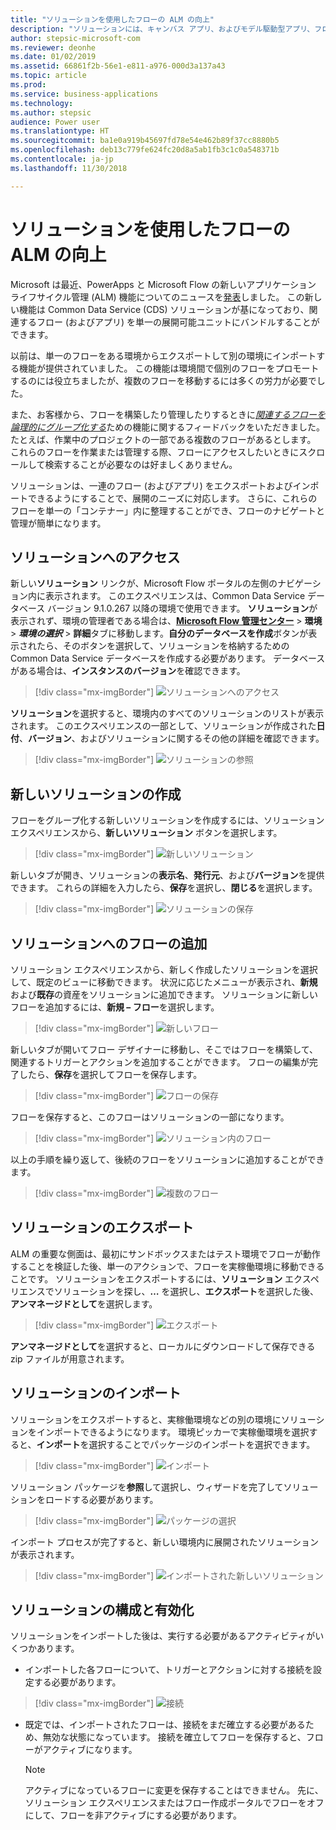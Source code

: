```yaml
---
title: "ソリューションを使用したフローの ALM の向上"
description: "ソリューションには、キャンバス アプリ、およびモデル駆動型アプリ、フロー、他のコンポーネントを含めることができます。"
author: stepsic-microsoft-com
ms.reviewer: deonhe
ms.date: 01/02/2019
ms.assetid: 66861f2b-56e1-e811-a976-000d3a137a43
ms.topic: article
ms.prod: 
ms.service: business-applications
ms.technology: 
ms.author: stepsic
audience: Power user
ms.translationtype: HT
ms.sourcegitcommit: ba1e0a919b45697fd78e54e462b89f37cc8880b5
ms.openlocfilehash: deb13c779fe624fc20d8a5ab1fb3c1c0a548371b
ms.contentlocale: ja-jp
ms.lasthandoff: 11/30/2018

---
```

# <a name="improved-alm-for-flows-with-solutions"></a>ソリューションを使用したフローの ALM の向上




Microsoft は最近、PowerApps と Microsoft Flow の新しいアプリケーション ライフサイクル管理 (ALM) 機能についてのニュースを[発表](https://powerapps.microsoft.com/blog/apps-and-flows-lifecycle-management-just-got-easier/)しました。 この新しい機能は Common Data Service (CDS) ソリューションが基になっており、関連するフロー (およびアプリ) を単一の展開可能ユニットにバンドルすることができます。

以前は、単一のフローをある環境からエクスポートして別の環境にインポートする機能が提供されていました。 この機能は環境間で個別のフローをプロモートするのには役立ちましたが、複数のフローを移動するには多くの労力が必要でした。

また、お客様から、フローを構築したり管理したりするときに[*関連するフローを論理的にグループ化する*](https://powerusers.microsoft.com/t5/Flow-Ideas/Provide-a-method-of-organising-Flows/idi-p/87796)ための機能に関するフィードバックをいただきました。 たとえば、作業中のプロジェクトの一部である複数のフローがあるとします。 これらのフローを作業または管理する際、フローにアクセスしたいときにスクロールして検索することが必要なのは好ましくありません。

ソリューションは、一連のフロー (およびアプリ) をエクスポートおよびインポートできるようにすることで、展開のニーズに対応します。 さらに、これらのフローを単一の「コンテナー」内に整理することができ、フローのナビゲートと管理が簡単になります。

## <a name="accessing-solutions"></a>ソリューションへのアクセス

新しい**ソリューション** リンクが、Microsoft Flow ポータルの左側のナビゲーション内に表示されます。 このエクスペリエンスは、Common Data Service データベース バージョン 9.1.0.267 以降の環境で使用できます。 **ソリューション**が表示されず、環境の管理者である場合は、**[Microsoft Flow 管理センター](https://admin.flow.microsoft.com/)** > **環境** > ***環境の選択*** > **詳細**タブに移動します。**自分のデータベースを作成**ボタンが表示されたら、そのボタンを選択して、ソリューションを格納するための Common Data Service データベースを作成する必要があります。 データベースがある場合は、**インスタンスのバージョン**を確認できます。

> [!div class="mx-imgBorder"]
> ![ソリューションへのアクセス](media/improve-alm-solutions/solutions-1-accessingsolutions.png "ソリューションへのアクセス")

**ソリューション**を選択すると、環境内のすべてのソリューションのリストが表示されます。 このエクスペリエンスの一部として、ソリューションが作成された**日付**、**バージョン**、およびソリューションに関するその他の詳細を確認できます。

> [!div class="mx-imgBorder"]
> ![ソリューションの参照](media/improve-alm-solutions/solutions-2-solutionsexplorer.png)

## <a name="creating-a-new-solution"></a>新しいソリューションの作成

フローをグループ化する新しいソリューションを作成するには、ソリューション エクスペリエンスから、**新しいソリューション** ボタンを選択します。

> [!div class="mx-imgBorder"]
> ![新しいソリューション](media/improve-alm-solutions/solutions-3-newsolution.png)

新しいタブが開き、ソリューションの**表示名**、**発行元**、および**バージョン**を提供できます。 これらの詳細を入力したら、**保存**を選択し、**閉じる**を選択します。

> [!div class="mx-imgBorder"]
> ![ソリューションの保存](media/improve-alm-solutions/solutions-4-savesolution.png)

## <a name="adding-flows-to-a-solution"></a>ソリューションへのフローの追加

ソリューション エクスペリエンスから、新しく作成したソリューションを選択して、既定のビューに移動できます。 状況に応じたメニューが表示され、**新規**および**既存**の資産をソリューションに追加できます。 ソリューションに新しいフローを追加するには、**新規 – フロー**を選択します。

> [!div class="mx-imgBorder"]
> ![新しいフロー](media/improve-alm-solutions/solutions-5-newflow.png)

新しいタブが開いてフロー デザイナーに移動し、そこではフローを構築して、関連するトリガーとアクションを追加することができます。 フローの編集が完了したら、**保存**を選択してフローを保存します。

> [!div class="mx-imgBorder"]
> ![フローの保存](media/improve-alm-solutions/solutions-6-saveflow.png)

フローを保存すると、このフローはソリューションの一部になります。

> [!div class="mx-imgBorder"]
> ![ソリューション内のフロー](media/improve-alm-solutions/solutions-7-newflow.png)

以上の手順を繰り返して、後続のフローをソリューションに追加することができます。

> [!div class="mx-imgBorder"]
> ![複数のフロー](media/improve-alm-solutions/solutions-8-multipleflows.png)

## <a name="exporting-your-solution"></a>ソリューションのエクスポート

ALM の重要な側面は、最初にサンドボックスまたはテスト環境でフローが動作することを検証した後、単一のアクションで、フローを実稼働環境に移動できることです。 ソリューションをエクスポートするには、**ソリューション** エクスペリエンスでソリューションを探し、**…** を選択し、**エクスポート**を選択した後、**アンマネージドとして**を選択します。

> [!div class="mx-imgBorder"]
> ![エクスポート](media/improve-alm-solutions/solutions-9-export.png)

**アンマネージドとして**を選択すると、ローカルにダウンロードして保存できる zip ファイルが用意されます。

## <a name="importing-your-solution"></a>ソリューションのインポート

ソリューションをエクスポートすると、実稼働環境などの別の環境にソリューションをインポートできるようになります。 環境ピッカーで実稼働環境を選択すると、**インポート**を選択することでパッケージのインポートを選択できます。

> [!div class="mx-imgBorder"]
> ![インポート](media/improve-alm-solutions/solutions-10-import.png)

ソリューション パッケージを**参照**して選択し、ウィザードを完了してソリューションをロードする必要があります。

> [!div class="mx-imgBorder"]
> ![パッケージの選択](media/improve-alm-solutions/solutions-11-selectpackage.png)

インポート プロセスが完了すると、新しい環境内に展開されたソリューションが表示されます。

> [!div class="mx-imgBorder"]
> ![インポートされた新しいソリューション](media/improve-alm-solutions/solutions-12-newsolution.png)

## <a name="configuring-and-enabling-your-solution"></a>ソリューションの構成と有効化

ソリューションをインポートした後は、実行する必要があるアクティビティがいくつかあります。

- インポートした各フローについて、トリガーとアクションに対する接続を設定する必要があります。

> [!div class="mx-imgBorder"]
> ![接続](media/improve-alm-solutions/solutions-13-connections.png)

- 既定では、インポートされたフローは、接続をまだ確立する必要があるため、無効な状態になっています。 接続を確立してフローを保存すると、フローがアクティブになります。

  > [!NOTE]
  > アクティブになっているフローに変更を保存することはできません。 先に、ソリューション エクスペリエンスまたはフロー作成ポータルでフローをオフにして、フローを非アクティブにする必要があります。
